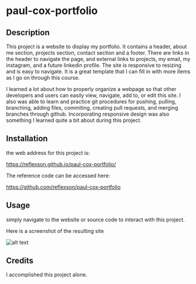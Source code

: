 # paul-cox-portfolio

## Description

This project is a website to display my portfolio. It contains a header, about me section, projects section, contact section and a footer. There are links in the header to navigate the page, and external links to projects, my email, my instagram, and a future linkedin profile. The site is responsive to resizing and is easy to navigate.  It is a great template that I can fill in with more items as I go on through this course. 



I learned a lot about how to properly organize a webpage so that other developers and users can easily view, navigate, add to, or edit this site. I also was able to learn and practice git procedures for pushing, pulling, branching, adding files, commiting, creating pull requests, and merging branches through github. Incorporating responsive design was also something I learned quite a bit about during this project. 


## Installation

the web address for this project is:

https://reflexson.github.io/paul-cox-portfolio/

The reference code can be accessed here:

https://github.com/reflexson/paul-cox-portfolio

## Usage

simply navigate to the website or source code to interact with this project.

Here is a screenshot of the resulting site

![alt text](assets/images/screenshot.png)

## Credits

I accomplished this project alone.


